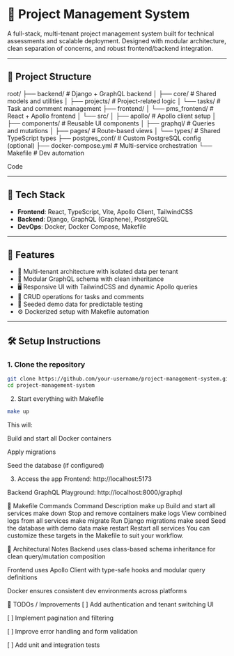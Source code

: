 # 🧠 Project Management System

A full-stack, multi-tenant project management system built for technical assessments and scalable deployment. Designed with modular architecture, clean separation of concerns, and robust frontend/backend integration.

---

## 📁 Project Structure

root/ ├── backend/ # Django + GraphQL backend │ ├── core/ # Shared models and utilities │ ├── projects/ # Project-related logic │ └── tasks/ # Task and comment management ├── frontend/ │ └── pms_frontend/ # React + Apollo frontend │ └── src/ │ ├── apollo/ # Apollo client setup │ ├── components/ # Reusable UI components │ ├── graphql/ # Queries and mutations │ ├── pages/ # Route-based views │ └── types/ # Shared TypeScript types ├── postgres_conf/ # Custom PostgreSQL config (optional) ├── docker-compose.yml # Multi-service orchestration └── Makefile # Dev automation

Code

---

## 🧪 Tech Stack

- **Frontend**: React, TypeScript, Vite, Apollo Client, TailwindCSS
- **Backend**: Django, GraphQL (Graphene), PostgreSQL
- **DevOps**: Docker, Docker Compose, Makefile

---

## 🚀 Features

- 🔐 Multi-tenant architecture with isolated data per tenant
- 🧩 Modular GraphQL schema with clean inheritance
- 🖥️ Responsive UI with TailwindCSS and dynamic Apollo queries
- 📝 CRUD operations for tasks and comments
- 🧪 Seeded demo data for predictable testing
- ⚙️ Dockerized setup with Makefile automation

---

## 🛠️ Setup Instructions

### 1. Clone the repository

```bash
git clone https://github.com/your-username/project-management-system.git
cd project-management-system
```

2. Start everything with Makefile

```bash
make up
```

This will:

Build and start all Docker containers

Apply migrations

Seed the database (if configured)

3. Access the app
   Frontend: http://localhost:5173

Backend GraphQL Playground: http://localhost:8000/graphql

🧰 Makefile Commands
Command Description
make up Build and start all services
make down Stop and remove containers
make logs View combined logs from all services
make migrate Run Django migrations
make seed Seed the database with demo data
make restart Restart all services
You can customize these targets in the Makefile to suit your workflow.

🧠 Architectural Notes
Backend uses class-based schema inheritance for clean query/mutation composition

Frontend uses Apollo Client with type-safe hooks and modular query definitions

Docker ensures consistent dev environments across platforms

📌 TODOs / Improvements
[ ] Add authentication and tenant switching UI

[ ] Implement pagination and filtering

[ ] Improve error handling and form validation

[ ] Add unit and integration tests
